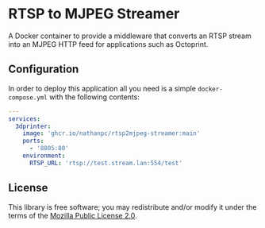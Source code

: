 # RTSP to MJPEG Streamer

A Docker container to provide a middleware that converts an RTSP stream into an
MJPEG HTTP feed for applications such as Octoprint.

## Configuration

In order to deploy this application all you need is a simple
`docker-compose.yml` with the following contents:

```yaml
---
services:
  3dprinter:
    image: 'ghcr.io/nathanpc/rtsp2mjpeg-streamer:main'
    ports:
      - '8805:80'
    environment:
      RTSP_URL: 'rtsp://test.stream.lan:554/test'
```

## License

This library is free software; you may redistribute and/or modify it under the
terms of the [Mozilla Public License 2.0](https://www.mozilla.org/en-US/MPL/2.0/).
